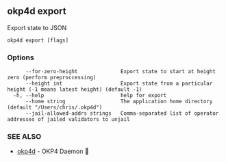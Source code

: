 ## okp4d export

Export state to JSON

```
okp4d export [flags]
```

### Options

```
      --for-zero-height              Export state to start at height zero (perform preproccessing)
      --height int                   Export state from a particular height (-1 means latest height) (default -1)
  -h, --help                         help for export
      --home string                  The application home directory (default "/Users/chris/.okp4d")
      --jail-allowed-addrs strings   Comma-separated list of operator addresses of jailed validators to unjail
```

### SEE ALSO

* [okp4d](okp4d.md)	 - OKP4 Daemon 👹

